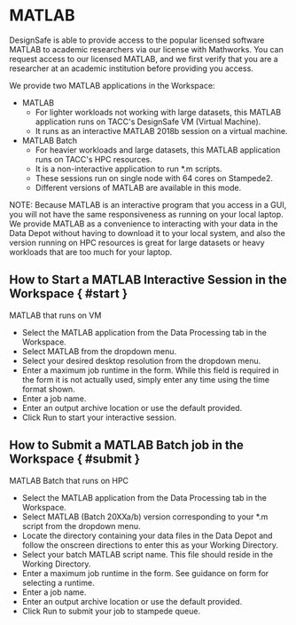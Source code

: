 # MATLAB
<a name="matlab-user-guide"></a>

DesignSafe is able to provide access to the popular licensed software MATLAB to academic researchers via our license with Mathworks. You can request access to our licensed MATLAB, and we first verify that you are a researcher at an academic institution before providing you access.

We provide two MATLAB applications in the Workspace:

<ul>
	<li>MATLAB
	<ul>
		<li>For lighter workloads not working with large datasets, this MATLAB application runs on TACC's DesignSafe VM (Virtual Machine).</li>
		<li>It runs as an interactive MATLAB 2018b session on a virtual machine.</li>
	</ul>
	</li>
	<li>MATLAB Batch
	<ul>
		<li>For heavier workloads and large datasets, this MATLAB application runs on TACC's HPC resources.</li>
		<li>It is a non-interactive application to run &#42;.m scripts.</li>
		<li>These sessions run on single node with 64 cores on Stampede2.</li>
		<li>Different versions of MATLAB are available in this mode.</li>
	</ul>
	</li>
</ul>

NOTE: Because MATLAB is an interactive program that you access in a GUI, you will not have the same responsiveness as running on your local laptop. We provide MATLAB as a convenience to interacting with your data in the Data Depot without having to download it to your local system, and also the version running on HPC resources is great for large datasets or heavy workloads that are too much for your laptop.

## How to Start a MATLAB Interactive Session in the Workspace { #start }

MATLAB that runs on VM

<ul>
	<li>Select the MATLAB application from the Data Processing tab in the Workspace.</li>
	<li>Select MATLAB from the dropdown menu.</li>
	<li>Select your desired desktop resolution from the dropdown menu.</li>
	<li>Enter a maximum job runtime in the form. While this field is required in the form it is not actually used, simply enter any time using the time format shown.</li>
	<li>Enter a job name.</li>
	<li>Enter an output archive location or use the default provided.</li>
	<li>Click Run to start your interactive session.</li>
</ul>

## How to Submit a MATLAB Batch job in the Workspace { #submit }

MATLAB Batch that runs on HPC

<ul>
	<li>Select the MATLAB application from the Data Processing tab in the Workspace.</li>
	<li>Select MATLAB (Batch 20XXa/b) version corresponding to your *.m script from the dropdown menu.</li>
	<li>Locate the directory containing your data files in the Data Depot and follow the onscreen directions to enter this as your Working Directory.</li>
	<li>Select your batch MATLAB script name. This file should reside in the Working Directory.</li>
	<li>Enter a maximum job runtime in the form. See guidance on form for selecting a runtime.</li>
	<li>Enter a job name.</li>
	<li>Enter an output archive location or use the default provided.</li>
	<li>Click Run to submit your job to stampede queue.</li>
</ul>
